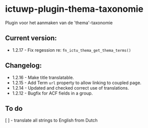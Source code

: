 # ictuwp-plugin-thema-taxonomie
Plugin voor het aanmaken van de 'thema'-taxonomie


## Current version:
* 1.2.17 - Fix regession re: `fn_ictu_thema_get_thema_terms()`

## Changelog:
* 1.2.16 - Make title translatable.
* 1.2.15 - Add Term `url` property to allow linking to coupled page.
* 1.2.14 - Updated and checked correct use of translations.
* 1.2.12 - Bugfix for ACF fields in a group.

## To do
[ ] - translate all strings to English from Dutch
